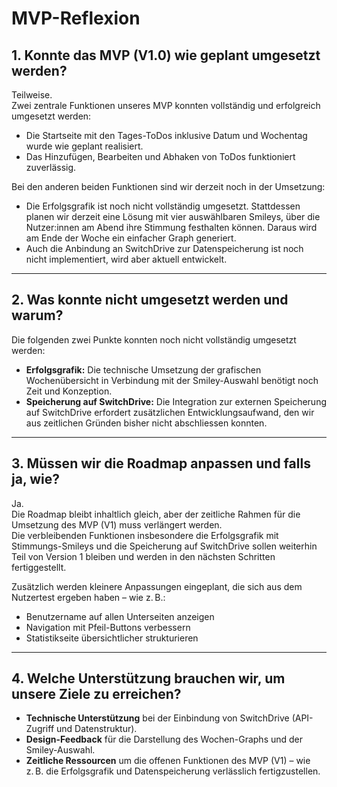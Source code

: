 # MVP-Reflexion

## 1. Konnte das MVP (V1.0) wie geplant umgesetzt werden?

Teilweise.  
Zwei zentrale Funktionen unseres MVP konnten vollständig und erfolgreich umgesetzt werden:

- Die Startseite mit den Tages-ToDos inklusive Datum und Wochentag wurde wie geplant realisiert.
- Das Hinzufügen, Bearbeiten und Abhaken von ToDos funktioniert zuverlässig.

Bei den anderen beiden Funktionen sind wir derzeit noch in der Umsetzung:

- Die Erfolgsgrafik ist noch nicht vollständig umgesetzt. Stattdessen planen wir derzeit eine Lösung mit vier auswählbaren Smileys, über die Nutzer:innen am Abend ihre Stimmung festhalten können. Daraus wird am Ende der Woche ein einfacher Graph generiert.
- Auch die Anbindung an SwitchDrive zur Datenspeicherung ist noch nicht implementiert, wird aber aktuell entwickelt.

---

## 2. Was konnte nicht umgesetzt werden und warum?

Die folgenden zwei Punkte konnten noch nicht vollständig umgesetzt werden:

- **Erfolgsgrafik:** Die technische Umsetzung der grafischen Wochenübersicht in Verbindung mit der Smiley-Auswahl benötigt noch Zeit und Konzeption.
- **Speicherung auf SwitchDrive:** Die Integration zur externen Speicherung auf SwitchDrive erfordert zusätzlichen Entwicklungsaufwand, den wir aus zeitlichen Gründen bisher nicht abschliessen konnten.

---

## 3. Müssen wir die Roadmap anpassen und falls ja, wie?

Ja.  
Die Roadmap bleibt inhaltlich gleich, aber der zeitliche Rahmen für die Umsetzung des MVP (V1) muss verlängert werden.  
Die verbleibenden Funktionen insbesondere die Erfolgsgrafik mit Stimmungs-Smileys und die Speicherung auf SwitchDrive sollen weiterhin Teil von Version 1 bleiben und werden in den nächsten Schritten fertiggestellt.  

Zusätzlich werden kleinere Anpassungen eingeplant, die sich aus dem Nutzertest ergeben haben – wie z. B.:

- Benutzername auf allen Unterseiten anzeigen
- Navigation mit Pfeil-Buttons verbessern
- Statistikseite übersichtlicher strukturieren

---

## 4. Welche Unterstützung brauchen wir, um unsere Ziele zu erreichen?

- **Technische Unterstützung** bei der Einbindung von SwitchDrive (API-Zugriff und Datenstruktur).
- **Design-Feedback** für die Darstellung des Wochen-Graphs und der Smiley-Auswahl.
- **Zeitliche Ressourcen** um die offenen Funktionen des MVP (V1) – wie z. B. die Erfolgsgrafik und Datenspeicherung verlässlich fertigzustellen.
